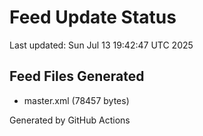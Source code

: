 # Feed Update Status
Last updated: Sun Jul 13 19:42:47 UTC 2025

## Feed Files Generated
- master.xml (78457 bytes)

Generated by GitHub Actions

